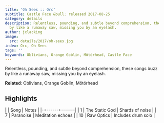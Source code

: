 ```yaml
---
title: 'Oh Sees :: Orc'
subtitle: Castle Face &bull; released 2017-08-25
category: details
description: Relentless, pounding, and subtle beyond comprehension, these songs buzz
  by like a runaway saw, missing you by an eyelash.
author: jclacking
image:
  src: details/2017/oh-sees.jpg
index: Orc, Oh Sees
tags: ''
keywords: Oblivians, Orange Goblin, Mötörhead, Castle Face
---
```

Relentless, pounding, and subtle beyond comprehension, these songs buzz by like a runaway saw, missing you by an eyelash.<!--more-->

**Related**: Oblivians, Orange Goblin, Mötörhead

## Highlights

| | Song | Notes |
|-+------+-------|
| 1 | The Static God | Shards of noise |
| 7 | Paranoise | Meditation echoes |
| 10 | Raw Optics | Includes drum solo |


